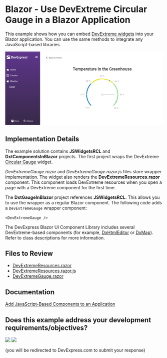 # Blazor - Use DevExtreme Circular Gauge in a Blazor Application

This example shows how you can embed [DevExtreme widgets](https://js.devexpress.com/Demos/WidgetsGallery/) into your Blazor application. You can use the same methods to integrate any JavaScript-based libraries.

![Circular Gauge in DevExpress Blazor App](circularGauge.png)

## Implementation Details

The example solution contains **JSWidgetsRCL** and **DxtComponentsInBlazor** projects. The first project wraps the DevExtreme [Circular Gauge](https://js.devexpress.com/Demos/WidgetsGallery/Demo/Gauges/Overview/jQuery/Light/) widget.

_DevExtremeGauge.razor_ and _DevExtremeGauge.razor.js_ files store wrapper implementation. The widget also renders the **DevExtremeResources.razor** component. This component loads DevExtreme resources when you open a page with a DevExtreme component for the first time.

The **DxtGaugeInBlazor** project references **JSWidgetsRCL**. This allows you to use the wrapper as a regular Blazor component. The following code adds a `DevExtremeGauge` wrapper component:

```Razor
<DevExtremeGauge />
```

The DevExpress Blazor UI Component Library includes several DevExtreme-based components (for example, [DxHtmlEditor](https://docs.devexpress.com/Blazor/DevExpress.Blazor.DxHtmlEditor) or [DxMap](https://docs.devexpress.com/Blazor/DevExpress.Blazor.DxMap)). Refer to class descriptions for more information.

## Files to Review

* [DevExtremeResources.razor](./CS/DxtGaugeInBlazor/JSWidgetsRCL/DevExtremeComponents/DevExtremeResources.razor)  
* [DevExtremeResources.razor.js](./CS/DxtGaugeInBlazor/JSWidgetsRCL/DevExtremeComponents/DevExtremeResources.razor.js)  
* [DevExtremeGauge.razor](./CS/DxtGaugeInBlazor/JSWidgetsRCL/DevExtremeComponents/DevExtremeGauge.razor)  

## Documentation

[Add JavaScript-Based Components to an Application](https://docs.devexpress.com/Blazor/403578/common-concepts/add-js-components-to-application)
<!-- feedback -->
## Does this example address your development requirements/objectives?

[<img src="https://www.devexpress.com/support/examples/i/yes-button.svg"/>](https://www.devexpress.com/support/examples/survey.xml?utm_source=github&utm_campaign=blazor-use-gauge-map-html-editor&~~~was_helpful=yes) [<img src="https://www.devexpress.com/support/examples/i/no-button.svg"/>](https://www.devexpress.com/support/examples/survey.xml?utm_source=github&utm_campaign=blazor-use-gauge-map-html-editor&~~~was_helpful=no)

(you will be redirected to DevExpress.com to submit your response)
<!-- feedback end -->
